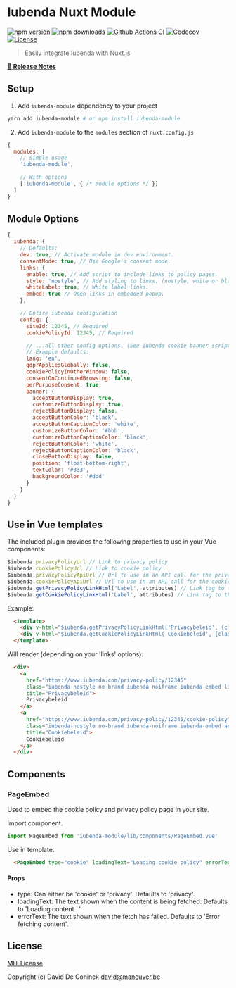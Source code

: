 # Iubenda Nuxt Module

[![npm version][npm-version-src]][npm-version-href]
[![npm downloads][npm-downloads-src]][npm-downloads-href]
[![Github Actions CI][github-actions-ci-src]][github-actions-ci-href]
[![Codecov][codecov-src]][codecov-href]
[![License][license-src]][license-href]

> Easily integrate Iubenda with Nuxt.js

[📖 **Release Notes**](./CHANGELOG.md)

## Setup

1. Add `iubenda-module` dependency to your project

```bash
yarn add iubenda-module # or npm install iubenda-module
```

2. Add `iubenda-module` to the `modules` section of `nuxt.config.js`

```js
{
  modules: [
    // Simple usage
    'iubenda-module',

    // With options
    ['iubenda-module', { /* module options */ }]
  ]
}
```

## Module Options

```js
{
  iubenda: {
    // Defaults:
    dev: true, // Activate module in dev environment.
    consentMode: true, // Use Google's consent mode.
    links: {
      enable: true, // Add script to include links to policy pages.
      style: 'nostyle', // Add styling to links. (nostyle, white or black)
      whiteLabel: true, // White label links.
      embed: true // Open links in embedded popup.
    },

    // Entire iubenda configuration
    config: {
      siteId: 12345, // Required
      cookiePolicyId: 12345, // Required

      // ...all other config options. (See Iubenda cookie banner script)
      // Example defaults:
      lang: 'en',
      gdprAppliesGlobally: false,
      cookiePolicyInOtherWindow: false,
      consentOnContinuedBrowsing: false,
      perPurposeConsent: true,
      banner: {
        acceptButtonDisplay: true,
        customizeButtonDisplay: true,
        rejectButtonDisplay: false,
        acceptButtonColor: 'black',
        acceptButtonCaptionColor: 'white',
        customizeButtonColor: '#bbb',
        customizeButtonCaptionColor: 'black',
        rejectButtonColor: 'white',
        rejectButtonCaptionColor: 'black',
        closeButtonDisplay: false,
        position: 'float-bottom-right',
        textColor: '#333',
        backgroundColor: '#ddd'
      }
    }
  }
}
```

## Use in Vue templates

The included plugin provides the following properties to use in your Vue components:

```js
$iubenda.privacyPolicyUrl // Link to privacy policy
$iubenda.cookiePolicyUrl // Link to cookie policy
$iubenda.privacyPolicyApiUrl // Url to use in an API call for the privacy policy
$iubenda.cookiePolicyApiUrl // Url to use in an API call for the cookie policy
$iubenda.getPrivacyPolicyLinkHtml('Label', attributes) // Link tag to the privacy policy page / popup
$iubenda.getCookiePolicyLinkHtml('Label', attributes) // Link tag to the cookie policy page / popup
```

Example:
```html
  <template>
    <div v-html="$iubenda.getPrivacyPolicyLinkHtml('Privacybeleid', {classes: 'link'})"></div>
    <div v-html="$iubenda.getCookiePolicyLinkHtml('Cookiebeleid', {classes: 'another-link'})"></div>
  </template>
```

Will render (depending on your 'links' options):
```html
  <div>
    <a 
      href="https://www.iubenda.com/privacy-policy/12345" 
      class="iubenda-nostyle no-brand iubenda-noiframe iubenda-embed link"
      title="Privacybeleid">
      Privacybeleid
    </a>
    <a 
      href="https://www.iubenda.com/privacy-policy/12345/cookie-policy" 
      class="iubenda-nostyle no-brand iubenda-noiframe iubenda-embed another-link" 
      title="Cookiebeleid">
      Cookiebeleid
    </a>
  </div>
```

## Components

### PageEmbed

Used to embed the cookie policy and privacy policy page in your site.

Import component.
```js
import PageEmbed from 'iubenda-module/lib/components/PageEmbed.vue'
```

Use in template.
```html
  <PageEmbed type="cookie" loadingText="Loading cookie policy" errorText="Something went wrong">
```

#### Props

- type:
  Can either be 'cookie' or 'privacy'. Defaults to 'privacy'.
- loadingText:
  The text shown when the content is being fetched. Defaults to 'Loading content...'.
- errorText:
  The text shown when the fetch has failed. Defaults to 'Error fetching content'.

## License

[MIT License](./LICENSE)

Copyright (c) David De Coninck <david@maneuver.be>

<!-- Badges -->
[npm-version-src]: https://img.shields.io/npm/v/iubenda-module/latest.svg
[npm-version-href]: https://npmjs.com/package/iubenda-module

[npm-downloads-src]: https://img.shields.io/npm/dt/iubenda-module.svg
[npm-downloads-href]: https://npmjs.com/package/iubenda-module

[github-actions-ci-src]: https://github.com/maneuver-agency/iubenda-nuxt-module/workflows/ci/badge.svg
[github-actions-ci-href]: https://github.com/maneuver-agency/iubenda-nuxt-module/actions?query=workflow%3Aci

[codecov-src]: https://img.shields.io/codecov/c/github/maneuver-agency/iubenda-nuxt-module.svg
[codecov-href]: https://codecov.io/gh/maneuver-agency/iubenda-nuxt-module

[license-src]: https://img.shields.io/npm/l/iubenda-module.svg
[license-href]: https://npmjs.com/package/iubenda-module
